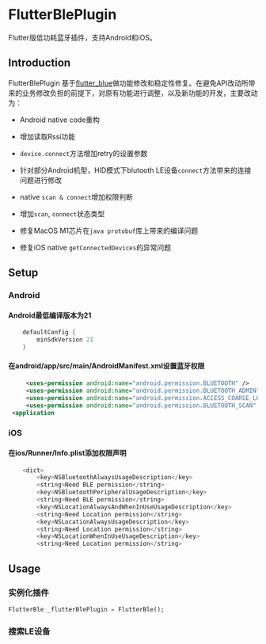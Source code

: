 # FlutterBlePlugin

 Flutter版低功耗蓝牙插件，支持Android和iOS。

## Introduction

FlutterBlePlugin 基于[flutter_blue](!https://pub.flutter-io.cn/packages/flutter_blue)做功能修改和稳定性修复。在避免API改动所带来的业务修改负担的前提下，对原有功能进行调整，以及新功能的开发，主要改动为：

* Android native code重构

* 增加读取Rssi功能

* `device.connect`方法增加retry的设置参数

* 针对部分Android机型，HID模式下blutooth LE设备`connect`方法带来的连接问题进行修改

* native `scan & connect`增加权限判断

* 增加`scan`, `connect`状态类型

* 修复MacOS M1芯片在`java protobuf`库上带来的编译问题

* 修复iOS native `getConnectedDevices`的异常问题

## Setup

### Android 

#### Android最低编译版本为21

```dart
    defaultConfig {
        minSdkVersion 21
    }
```

#### 在**android/app/src/main/AndroidManifest.xml**设置蓝牙权限

```xml 
	 <uses-permission android:name="android.permission.BLUETOOTH" />  
	 <uses-permission android:name="android.permission.BLUETOOTH_ADMIN" />  
	 <uses-permission android:name="android.permission.ACCESS_COARSE_LOCATION"/>  
     <uses-permission android:name="android.permission.BLUETOOTH_SCAN" />
 <application
```

### iOS

#### 在**ios/Runner/Info.plist**添加权限声明

```dart 
	<dict>  
	    <key>NSBluetoothAlwaysUsageDescription</key>  
	    <string>Need BLE permission</string>  
	    <key>NSBluetoothPeripheralUsageDescription</key>  
	    <string>Need BLE permission</string>  
	    <key>NSLocationAlwaysAndWhenInUseUsageDescription</key>  
	    <string>Need Location permission</string>  
	    <key>NSLocationAlwaysUsageDescription</key>  
	    <string>Need Location permission</string>  
	    <key>NSLocationWhenInUseUsageDescription</key>  
	    <string>Need Location permission</string>
```

## Usage

### 实例化插件

```dart
FlutterBle _flutterBlePlugin = FlutterBle();
```

### 搜索LE设备

